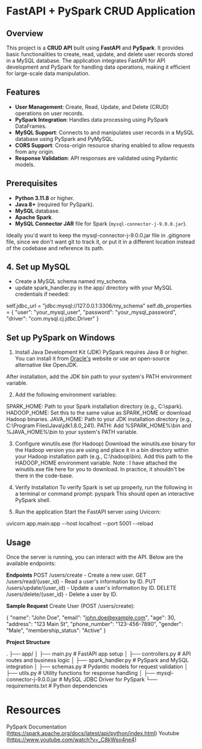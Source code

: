 # FastAPI + PySpark CRUD Application

## Overview

This project is a **CRUD API** built using **FastAPI** and **PySpark**. It provides basic functionalities to create, read, update, and delete user records stored in a MySQL database. The application integrates FastAPI for API development and PySpark for handling data operations, making it efficient for large-scale data manipulation.

## Features

- **User Management**: Create, Read, Update, and Delete (CRUD) operations on user records.
- **PySpark Integration**: Handles data processing using PySpark DataFrames.
- **MySQL Support**: Connects to and manipulates user records in a MySQL database using PySpark and PyMySQL.
- **CORS Support**: Cross-origin resource sharing enabled to allow requests from any origin.
- **Response Validation**: API responses are validated using Pydantic models.

## Prerequisites

- **Python 3.11.8** or higher.
- **Java 8+** (required for PySpark).
- **MySQL** database.
- **Apache Spark**.
- **MySQL Connector JAR** file for Spark (`mysql-connector-j-9.0.0.jar`).

Ideally you'd want to keep the mysql-connector-j-9.0.0.jar file in .gitignore file, since we don't want git to track it, or put it in a different location instead of the codebase and reference its path.

## 4. Set up MySQL
- Create a MySQL schema named my_schema.
- update spark_handler.py in the app/ directory with your MySQL credentials if needed:

self.jdbc_url = "jdbc:mysql://127.0.0.1:3306/my_schema"
self.db_properties = {
    "user": "your_mysql_user",
    "password": "your_mysql_password",
    "driver": "com.mysql.cj.jdbc.Driver"
}


## Set up PySpark on Windows

1. Install Java Development Kit (JDK)
PySpark requires Java 8 or higher. You can install it from [Oracle's](https://www.oracle.com/java/technologies/javase-downloads.html) website or use an open-source alternative like OpenJDK.

After installation, add the JDK bin path to your system's PATH environment variable.

2. Add the following environment variables:

SPARK_HOME: Path to your Spark installation directory (e.g., C:\spark).
HADOOP_HOME: Set this to the same value as SPARK_HOME or download Hadoop binaries.
JAVA_HOME: Path to your JDK installation directory (e.g., C:\Program Files\Java\jdk1.8.0_241).
PATH: Add %SPARK_HOME%\bin and %JAVA_HOME%\bin to your system's PATH variable.

3. Configure winutils.exe (for Hadoop)
Download the winutils.exe binary for the Hadoop version you are using and place it in a bin directory within your Hadoop installation path (e.g., C:\hadoop\bin). Add this path to the HADOOP_HOME environment variable.
Note : I have attached the winutils.exe file here for you to download. In practice, it shouldn't be there in the code-base.

4. Verify Installation
To verify Spark is set up properly, run the following in a terminal or command prompt:
    pyspark
This should open an interactive PySpark shell.

5. Run the application
Start the FastAPI server using Uvicorn:

uvicorn app.main:app --host localhost --port 5001 --reload

## Usage
Once the server is running, you can interact with the API. Below are the available endpoints:

**Endpoints**
POST /users/create - Create a new user.
GET /users/read/{user_id} - Read a user's information by ID.
PUT /users/update/{user_id} - Update a user's information by ID.
DELETE /users/delete/{user_id} - Delete a user by ID.

**Sample Request**
Create User (POST /users/create):

{
  "name": "John Doe",
  "email": "john.doe@example.com",
  "age": 30,
  "address": "123 Main St",
  "phone_number": "123-456-7890",
  "gender": "Male",
  "membership_status": "Active"
}


**Project Structure**

.
├── app/
│   ├── main.py                           # FastAPI app setup
│   ├── controllers.py                    # API routes and business logic
│   ├── spark_handler.py                  # PySpark and MySQL integration
│   ├── schemas.py                        # Pydantic models for request validation
│   ├── utils.py                          # Utility functions for response handling
│   ├── mysql-connector-j-9.0.0.jar       # MySQL JDBC Driver for PySpark
└── requirements.txt                      # Python dependencies


# Resources

PySpark Documentation (https://spark.apache.org/docs/latest/api/python/index.html)
Youtube (https://www.youtube.com/watch?v=_C8kWso4ne4)